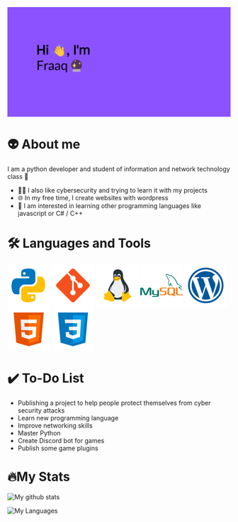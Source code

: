 ![Welcome banner](banner.png)

# 👽 About me 
I am a python developer and student of information and network technology class 💾
  * 👨‍💻 I also like cybersecurity and trying to learn it with my projects
  * 🌐 In my free time, I create websites with wordpress
  * 🏴󠁶󠁥󠁪󠁿 I am interested in learning other programming languages like javascript or C# / C++

# 🛠️ Languages and Tools
![Python icon](./icons/python_icon.png) ![Git icon](./icons/git_icon.png) ![Linux icon](./icons/linux_icon.png) ![MySQL icon](./icons/mysql_icon.png)
![Wordpress icon](./icons/wordpress_icon.png) ![HTML icon](./icons/html_icon.png) ![CSS icon](./icons/css_icon.png)

# ✔️ To-Do List
* Publishing a project to help people protect themselves from cyber security attacks
* Learn new programming language
* Improve networking skills
* Master Python
* Create Discord bot for games
* Publish some game plugins

# 🔥My Stats
![My github stats](https://github-readme-stats.vercel.app/api?username=Fraaq&count_private=true&show_icons=true&theme=midnight-purple&hide_rank=false&bg_color=0d1117&border_color=30363d)  
  
![My Languages](https://github-readme-stats.vercel.app/api/top-langs/?username=Fraaq&theme=midnight-purple&bg_color=0d1117&border_color=30363d)  
